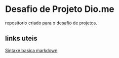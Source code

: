 
# Desafio de Projeto Dio.me 
repositorio criado para o desafio de projetos.

## links uteis

[Sintaxe basica markdown](https://www.markdownguide.org/basic-syntax/)
